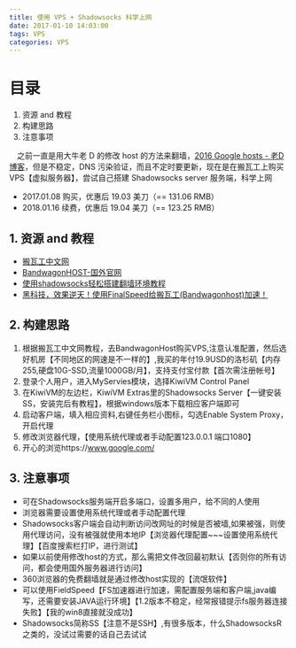 ```yaml
---
title: 使用 VPS + Shadowsocks 科学上网
date: 2017-01-10 14:03:00
tags: VPS
categories: VPS
---
```



# 目录
1. 资源 and 教程
2. 构建思路
3. 注意事项


&emsp;之前一直是用大牛老 D 的修改 host 的方法来翻墙，[2016 Google hosts - 老D博客](https://laod.cn/hosts/2016-google-hosts.html)，但是不稳定，DNS 污染验证，而且不定时要更新，现在是在搬瓦工上购买VPS【虚拟服务器】，尝试自己搭建 Shadowsocks server 服务端，科学上网

- 2017.01.08 购买，优惠后 19.03 美刀（== 131.06 RMB）
- 2018.01.16 续费，优惠后 19.04 美刀（== 123.25 RMB）




## 1. 资源 and 教程
+ [搬瓦工中文网](http://banwagong.cn/)
+ [BandwagonHOST-国外官网](https://bwh1.net/)
+ [使用shadowsocks轻松搭建翻墙环境教程](https://blog.phpgao.com/shadowsocks_on_linux.html)
+ [黑科技，效果逆天！使用FinalSpeed给搬瓦工(Bandwagonhost)加速！](https://blog.kuoruan.com/82.html)



## 2. 构建思路
1. 根据搬瓦工中文网教程，去BandwagonHost购买VPS,注意认准配置，然后选好机房【不同地区的网速是不一样的】,我买的年付19.9USD的洛杉矶【内存255,硬盘10G-SSD,流量1000GB/月】，支持支付宝付款【首次需注册帐号】
2. 登录个人用户，进入MyServies模块，选择KiwiVM Control Panel
3. 在KiwiVM的左边栏，KiwiVM Extras里的Shadowsocks Server【一键安装SS，安装完后有教程】，根据windows版本下载相应客户端即可
4. 启动客户端，填入相应资料,右键任务栏小图标，勾选Enable System Proxy，开启代理
5. 修改浏览器代理，【使用系统代理或者手动配置123.0.0.1 端口1080】
6. 开心的浏览https://www.google.com/




## 3. 注意事项
+ 可在Shadowsocks服务端开启多端口，设置多用户，给不同的人使用
+ 浏览器需要设置使用系统代理或者手动配置代理
+ Shadowsocks客户端会自动判断访问改网址的时候是否被墙,如果被强，则使用代理访问，没有被强就使用本地IP【浏览器代理配置~~~设置使用系统代理】【百度搜索栏打IP，进行测试】
+ 如果以前使用修改host的方式，那么需把文件改回最初默认【否则你的所有访问，都会使用国外服务器进行访问】
+ 360浏览器的免费翻墙就是通过修改host实现的【流氓软件】
+ 可以使用FieldSpeed【FS加速器进行加速，需配置服务端和客户端,java编写，还需要安装JAVA运行环境】【1.2版本不稳定，经常报错提示fs服务器连接失败】【我的win8直接就没成功】
+ Shadowsocks简称SS【注意不是SSH】,有很多版本，什么ShadowsocksR之类的，没试过需要的话自己去试试

